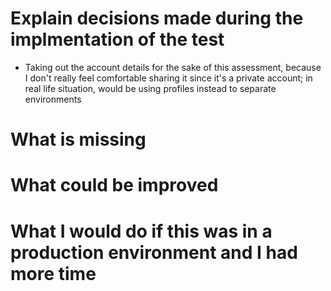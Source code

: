 # Explain decisions made during the implmentation of the test
- Taking out the account details for the sake of this assessment, because I don't really feel comfortable sharing it since it's a private account; in real life situation, would be using profiles instead to separate environments

# What is missing 

# What could be improved 

# What I would do if this was in a production environment and I had more time